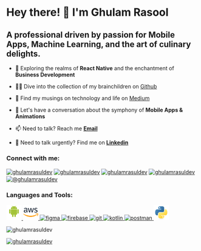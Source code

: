 # Hey there! 👋 I'm Ghulam Rasool

## A professional driven by passion for Mobile Apps, Machine Learning, and the art of culinary delights.

- 🌱 Exploring the realms of **React Native** and the enchantment of **Business Development**
- 👨‍💻 Dive into the collection of my brainchildren on [Github](https://github.com/ghulamrasuldev?tab=repositories)
- 📝 Find my musings on technology and life on [Medium](https://medium.com/@ghulamrasuldev)
- 💬 Let's have a conversation about the symphony of **Mobile Apps & Animations**

- 📫 Need to talk? Reach me **[Email](ghulam.rasool.uni@gmail.com)**

- 💬 Need to talk urgently? Find me on **[Linkedin](www.linkedin.com/in/ghularasuldev)**

<h3 align="left">Connect with me:</h3>
<p align="left">
<a href="https://twitter.com/ghulamrasuldev" target="blank"><img align="center" src="https://raw.githubusercontent.com/rahuldkjain/github-profile-readme-generator/master/src/images/icons/Social/twitter.svg" alt="ghulamrasuldev" height="30" width="40" /></a>
<a href="https://linkedin.com/in/ghulamrasuldev" target="blank"><img align="center" src="https://raw.githubusercontent.com/rahuldkjain/github-profile-readme-generator/master/src/images/icons/Social/linked-in-alt.svg" alt="ghulamrasuldev" height="30" width="40" /></a>
<a href="https://fb.com/ghulamrasuldev" target="blank"><img align="center" src="https://raw.githubusercontent.com/rahuldkjain/github-profile-readme-generator/master/src/images/icons/Social/facebook.svg" alt="ghulamrasuldev" height="30" width="40" /></a>
<a href="https://instagram.com/ghulamrasuldev" target="blank"><img align="center" src="https://raw.githubusercontent.com/rahuldkjain/github-profile-readme-generator/master/src/images/icons/Social/instagram.svg" alt="ghulamrasuldev" height="30" width="40" /></a>
<a href="https://medium.com/@ghulamrasuldev" target="blank"><img align="center" src="https://raw.githubusercontent.com/rahuldkjain/github-profile-readme-generator/master/src/images/icons/Social/medium.svg" alt="@ghulamrasuldev" height="30" width="40" /></a>
</p>

<h3 align="left">Languages and Tools:</h3>
<p align="left">
  <a href="https://developer.android.com" target="_blank" rel="noreferrer">
    <img src="https://raw.githubusercontent.com/devicons/devicon/master/icons/android/android-original-wordmark.svg" alt="android" width="40" height="40"/>
  </a>
  <a href="https://aws.amazon.com" target="_blank" rel="noreferrer">
    <img src="https://raw.githubusercontent.com/devicons/devicon/master/icons/amazonwebservices/amazonwebservices-original-wordmark.svg" alt="aws" width="40" height="40"/>
  </a>
  <a href="https://www.figma.com/" target="_blank" rel="noreferrer">
    <img src="https://www.vectorlogo.zone/logos/figma/figma-icon.svg" alt="figma" width="40" height="40"/>
  </a>
  <a href="https://firebase.google.com/" target="_blank" rel="noreferrer">
    <img src="https://www.vectorlogo.zone/logos/firebase/firebase-icon.svg" alt="firebase" width="40" height="40"/>
  </a>
  <a href="https://git-scm.com/" target="_blank" rel="noreferrer">
    <img src="https://www.vectorlogo.zone/logos/git-scm/git-scm-icon.svg" alt="git" width="40" height="40"/>
  </a>
  <a href="https://kotlinlang.org" target="_blank" rel="noreferrer">
    <img src="https://www.vectorlogo.zone/logos/kotlinlang/kotlinlang-icon.svg" alt="kotlin" width="40" height="40"/>
  </a>
  <a href="https://postman.com" target="_blank" rel="noreferrer">
    <img src="https://www.vectorlogo.zone/logos/getpostman/getpostman-icon.svg" alt="postman" width="40" height="40"/>
  </a>
  <a href="https://www.python.org" target="_blank" rel="noreferrer">
    <img src="https://raw.githubusercontent.com/devicons/devicon/master/icons/python/python-original.svg" alt="python" width="40" height="40"/>
  </a>
</p>

<p align="left"> <img src="https://komarev.com/ghpvc/?username=ghulamrasuldev&label=Profile%20views&color=0e75b6&style=flat" alt="ghulamrasuldev" /> </p>

<p align="left"> <a href="https://github.com/ryo-ma/github-profile-trophy"><img src="https://github-profile-trophy.vercel.app/?username=ghulamrasuldev" alt="ghulamrasuldev" /></a> </p>
